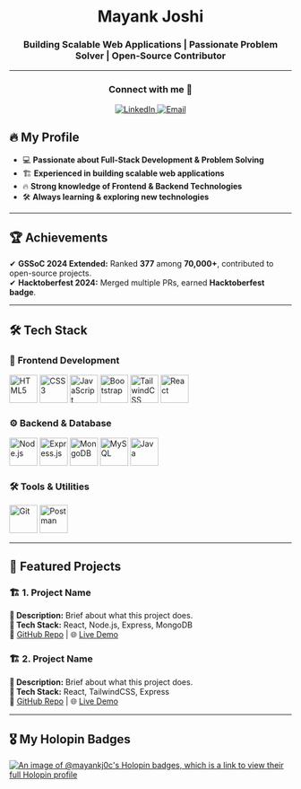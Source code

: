 <h1 align="center">Mayank Joshi</h1>
<h3 align="center">Building Scalable Web Applications | Passionate Problem Solver | Open-Source Contributor</h3>


---

<h3 align="center">Connect with me 🤝</h3>
<p align="center">
  <a href="https://www.linkedin.com/in/mayank--joshi/">
    <img src="https://img.icons8.com/fluency/40/000000/linkedin.png" alt="LinkedIn" />
  </a>
  <a href="mailto:mayankjoc21@gmail.com">
    <img src="https://img.icons8.com/fluency/40/000000/gmail.png" alt="Email" />
  </a>
</p>


## 🔥 My Profile  
- 💻 **Passionate about Full-Stack Development & Problem Solving**  
- 🏗️ **Experienced in building scalable web applications**  
- 🔥 **Strong knowledge of Frontend & Backend Technologies**  
- 🛠️ **Always learning & exploring new technologies**  

---

## 🏆 Achievements  
✔ **GSSoC 2024 Extended:** Ranked **377** among **70,000+**, contributed to open-source projects.  
✔ **Hacktoberfest 2024:** Merged multiple PRs, earned **Hacktoberfest badge**.  

---

## 🛠️ Tech Stack  

### 🎨 **Frontend Development**  
<p align="left">
  <a href="https://developer.mozilla.org/en-US/docs/Web/HTML"><img src="https://cdn.jsdelivr.net/gh/devicons/devicon/icons/html5/html5-original.svg" alt="HTML5" width="50" height="50"/></a>
  <a href="https://developer.mozilla.org/en-US/docs/Web/CSS"><img src="https://cdn.jsdelivr.net/gh/devicons/devicon/icons/css3/css3-original.svg" alt="CSS3" width="50" height="50"/></a>
  <a href="https://developer.mozilla.org/en-US/docs/Web/JavaScript"><img src="https://cdn.jsdelivr.net/gh/devicons/devicon/icons/javascript/javascript-original.svg" alt="JavaScript" width="50" height="50"/></a>
  <a href="https://getbootstrap.com/"><img src="https://cdn.jsdelivr.net/gh/devicons/devicon/icons/bootstrap/bootstrap-original.svg" alt="Bootstrap" width="50" height="50"/></a>
  <a href="https://tailwindcss.com/"><img src="https://www.vectorlogo.zone/logos/tailwindcss/tailwindcss-icon.svg" alt="TailwindCSS" width="50" height="50"/></a>
  <a href="https://react.dev/"><img src="https://cdn.jsdelivr.net/gh/devicons/devicon/icons/react/react-original.svg" alt="React" width="50" height="50"/></a>
</p>

### ⚙️ **Backend & Database**  
<p align="left">
  <a href="https://nodejs.org/"><img src="https://cdn.jsdelivr.net/gh/devicons/devicon/icons/nodejs/nodejs-original.svg" alt="Node.js" width="50" height="50"/></a>
  <a href="https://expressjs.com/"><img src="https://avatars.githubusercontent.com/u/5658226?s=200&v=4" alt="Express.js" width="50" height="50"/></a>
  <a href="https://www.mongodb.com/"><img src="https://cdn.jsdelivr.net/gh/devicons/devicon/icons/mongodb/mongodb-original.svg" alt="MongoDB" width="50" height="50"/></a>
  <a href="https://www.mysql.com/"><img src="https://cdn.jsdelivr.net/gh/devicons/devicon/icons/mysql/mysql-original.svg" alt="MySQL" width="50" height="50"/></a>
  <a href="https://www.java.com/"><img src="https://cdn.jsdelivr.net/gh/devicons/devicon/icons/java/java-original.svg" alt="Java" width="50" height="50"/></a>
</p>

### 🛠️ **Tools & Utilities**  
<p align="left">
  <a href="https://git-scm.com/"><img src="https://cdn.jsdelivr.net/gh/devicons/devicon/icons/git/git-original.svg" alt="Git" width="50" height="50"/></a>
  <a href="https://www.postman.com/"><img src="https://www.vectorlogo.zone/logos/getpostman/getpostman-icon.svg" alt="Postman" width="50" height="50"/></a>
</p>

---

## 📂 Featured Projects  

### 🏗️ **1. Project Name**  
**🔹 Description:** Brief about what this project does.  
**🔹 Tech Stack:** React, Node.js, Express, MongoDB  
🔗 [GitHub Repo](https://github.com/your-repo) | 🌐 [Live Demo](#)  

### 🏗️ **2. Project Name**  
**🔹 Description:** Brief about what this project does.  
**🔹 Tech Stack:** React, TailwindCSS, Express  
🔗 [GitHub Repo](https://github.com/your-repo) | 🌐 [Live Demo](#)  

---

## 🎖️ My Holopin Badges  
[![An image of @mayankj0c's Holopin badges, which is a link to view their full Holopin profile](https://holopin.me/mayankj0c)](https://holopin.io/@mayankj0c)  
